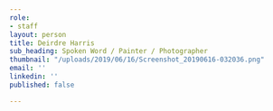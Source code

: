 ```yaml
---
role:
- staff
layout: person
title: Deirdre Harris
sub_heading: Spoken Word / Painter / Photographer
thumbnail: "/uploads/2019/06/16/Screenshot_20190616-032036.png"
email: ''
linkedin: ''
published: false

---
```

